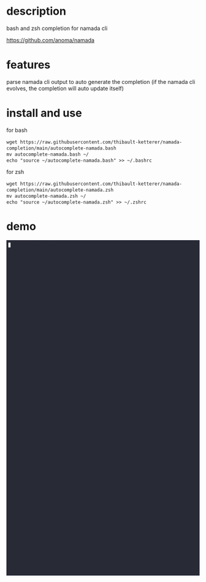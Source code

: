# description
bash and zsh completion for namada cli

https://github.com/anoma/namada

# features
parse namada cli output to auto generate the completion (if the namada cli evolves, the completion will auto update itself)

# install and use
for bash

    wget https://raw.githubusercontent.com/thibault-ketterer/namada-completion/main/autocomplete-namada.bash
	mv autocomplete-namada.bash ~/
	echo "source ~/autocomplete-namada.bash" >> ~/.bashrc


for zsh

    wget https://raw.githubusercontent.com/thibault-ketterer/namada-completion/main/autocomplete-namada.zsh
	mv autocomplete-namada.zsh ~/
	echo "source ~/autocomplete-namada.zsh" >> ~/.zshrc

# demo

![Demo asciinema namada completion](demo.gif "demo asciinema namada completion")
